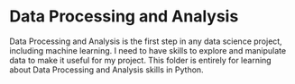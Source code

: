 # Data Processing and Analysis
Data Processing and Analysis is the first step in any data science project, including machine learning. I need to have skills to explore and manipulate data to make it useful for my project. This folder is entirely for learning about Data Processing and Analysis skills in Python. 
